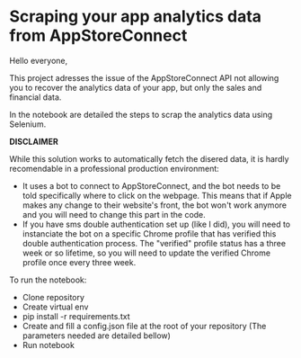 # Scraping your app analytics data from AppStoreConnect

Hello everyone,

This project adresses the issue of the AppStoreConnect API not allowing you to recover the analytics data of your app, but only the sales and financial data.

In the notebook are detailed the steps to scrap the analytics data using Selenium.

**DISCLAIMER**

While this solution works to automatically fetch the disered data, it is hardly recomendable in a professional production environment:
- It uses a bot to connect to AppStoreConnect, and the bot needs to be told specifically where to click on the webpage. This means that if Apple makes any change to their website's front, the bot won't work anymore and you will need to change this part in the code.
- If you have sms double authentication set up (like I did), you will need to instanciate the bot on a specific Chrome profile that has verified this double authentication process. The "verified" profile status has a three week or so lifetime, so you will need to update the verified Chrome profile once every three week.

To run the notebook:
- Clone repository
- Create virtual env
- pip install -r requirements.txt
- Create and fill a config.json file at the root of your repository (The parameters needed are detailed bellow)
- Run notebook

